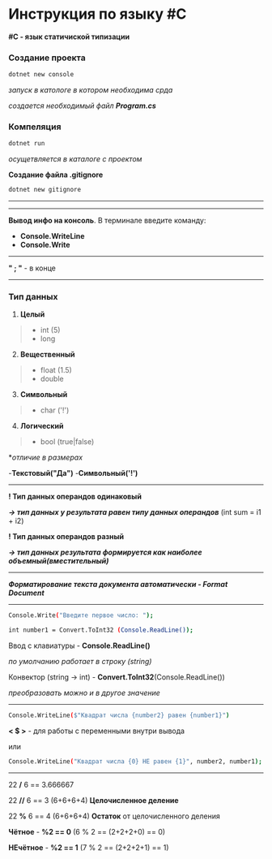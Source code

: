 # Инструкция по языку #C

**#C - язык статичиской типизации**

### Создание проекта
```sh
dotnet new console
```
_запуск в катологе в котором необходима срда_

_создается необходимый файл **Program.cs**_

### Компеляция
```sh
dotnet run
```
_осущетвляется в каталоге с проектом_

**Создание файла .gitignore**
```sh
dotnet new gitignore
```

___
___

 **Вывод инфо на консоль**.
В терминале введите команду:
- **Console.WriteLine**
- **Console.Write**
___
**" ; "** - в конце
___

### Тип данных  
1. **Целый**
>- int (5)
>- long

2. **Вещественный**
>- float (1.5)
>- double

3. **Символьный**
>- char ('!')

4. **Логический**
>- bool (true|false)

*_отличие в размерах_

-**Текстовый("Да")**
-**Символьный('!')**
___

**! Тип данных операндов одинаковый** 

_**-> тип данных у результата равен типу данных операндов**_ (int sum = i1 + i2)

**! Тип данных операндов разный**

_**-> тип данных результата формируется как наиболее объемный(вместительный)**_
___
_**Форматирование текста документа автоматически - Format Document**_
___

```sh
Console.Write("Введите первое число: ");
```
```sh
int number1 = Convert.ToInt32 (Console.ReadLine());
```
Ввод с клавиатуры - **Console.ReadLine()**

_по умолчанию работает в строку (string)_

Конвектор (string -> int) - **Convert.ToInt32**(Console.ReadLine())

_преобразовать можно и в другое значение_
___


```sh
Console.WriteLine($"Квадрат числа {number2} равен {number1}")
```
**< $ >** - для работы с переменными внутри вывода
 
 или

 ```sh
 Console.WriteLine("Квадрат числа {0} НЕ равен {1}", number2, number1);
 ```
 ___

 22 **/** 6 == 3.666667

 22 **//** 6 == 3 (6+6+6+4) 
 **Целочисленное деление**

 22 **%** 6 == 4 (6+6+6+4) **Остаток** от целочисленного деления

 **Чётное**  - **%2 == 0** (6 % 2 == (2+2+2+0) == 0)

  **НЕчётное**  - **%2 == 1** (7 % 2 == (2+2+2+1) == 1)

 


